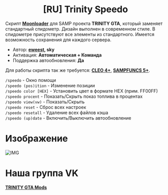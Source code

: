 <h1 align="center">[RU] Trinity Speedo</h1>

Скрипт **[Moonloader](https://gtaforums.com/topic/890987-moonloader/)** для SAMP проекта **TRINITY GTA**, который заменяет стандартный спидометр. Дизайн выполнен в современном стиле. В спидометре присутствуют все элементы из стандартного. Имеется возможность сохранения для каждого сервера.

* Автор: **[eweest](https://vk.com/eweest), sky**<br>
* Активация: **Автоматическая + Команда**<br>
* Поддержка автообновления: **Да**<br>

Для работы скрипта так же требуется: **[CLEO 4+](http://cleo.li/?lang=ru)**, **[SAMPFUNCS 5+](https://blast.hk/threads/17/)**.

`/speedo` - Окно помощи<br>
`/speedo (pos)ition` - Изменение позиции<br>
`/speedo color [HEX]` - Установить цвет в формате HEX (прим. FF00FF)<br>
`/speedo procent` - Показать/Скрыть показ топлива в процентах<br>
`/speedo view(vw)` - Показать/Скрыть<br>
`/speedo reset` - Сброс всех настроек<br>
`/speedo resetall` - Удаление всех файлов кэша<br>
`/speedo (up)date` - Включить/Выключить автообновление<br>

# Изображение
![IMG](https://user-images.githubusercontent.com/34632663/176973756-939ba064-1e71-4580-ba43-8003a9661230.png)


# Наша группа VK
**[TRINITY GTA Mods](https://vk.com/gtatrinitymods)**
